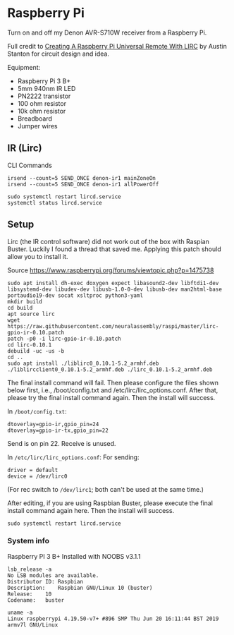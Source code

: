 # Raspberry Pi

Turn on and off my Denon AVR-S710W receiver from a Raspberry Pi.

Full credit to [Creating A Raspberry Pi Universal Remote With
LIRC](https://www.hackster.io/austin-stanton/creating-a-raspberry-pi-universal-remote-with-lirc-2fd581)
by Austin Stanton for circuit design and idea.

Equipment:
* Raspberry Pi 3 B+
* 5mm 940nm IR LED
* PN2222 transistor
* 100 ohm resistor
* 10k ohm resistor
* Breadboard
* Jumper wires

## IR (Lirc)
CLI Commands
```
irsend --count=5 SEND_ONCE denon-ir1 mainZoneOn
irsend --count=5 SEND_ONCE denon-ir1 allPowerOff
```

```
sudo systemctl restart lircd.service
systemctl status lircd.service
```

## Setup
Lirc (the IR control software) did not work out of the box with Raspian Buster. Luckily I found a
thread that saved me. Applying this patch should allow you to install it.

Source https://www.raspberrypi.org/forums/viewtopic.php?p=1475738

```
sudo apt install dh-exec doxygen expect libasound2-dev libftdi1-dev libsystemd-dev libudev-dev libusb-1.0-0-dev libusb-dev man2html-base portaudio19-dev socat xsltproc python3-yaml
mkdir build
cd build
apt source lirc
wget https://raw.githubusercontent.com/neuralassembly/raspi/master/lirc-gpio-ir-0.10.patch
patch -p0 -i lirc-gpio-ir-0.10.patch
cd lirc-0.10.1
debuild -uc -us -b
cd ..
sudo apt install ./liblirc0_0.10.1-5.2_armhf.deb ./liblircclient0_0.10.1-5.2_armhf.deb ./lirc_0.10.1-5.2_armhf.deb 
```
The final install command will fail. Then please configure the files shown below first, i.e., /boot/config.txt and /etc/lirc/lirc_options.conf. After that, please try the final install command again. Then the install will success.

In `/boot/config.txt`:
```
dtoverlay=gpio-ir,gpio_pin=24 
dtoverlay=gpio-ir-tx,gpio_pin=22
```
Send is on pin 22. Receive is unused.

In  `/etc/lirc/lirc_options.conf`:
For sending:
```
driver = default
device = /dev/lirc0
```
(For rec switch to `/dev/lirc1`; both can't be used at the same time.)


After editing, if you are using Raspbian Buster, please execute the final install command again here. Then the install will success.

`sudo systemctl restart lircd.service`


### System info ###
Raspberry PI 3 B+
Installed with NOOBS v3.1.1

```
lsb_release -a
No LSB modules are available.
Distributor ID:	Raspbian
Description:	Raspbian GNU/Linux 10 (buster)
Release:	10
Codename:	buster
```

```
uname -a
Linux raspberrypi 4.19.50-v7+ #896 SMP Thu Jun 20 16:11:44 BST 2019 armv7l GNU/Linux
```
